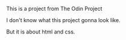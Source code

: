 This is a project from The Odin Project

I don't know what this project gonna look like. 

But it is about html and css.